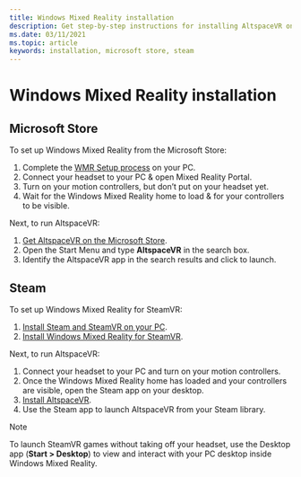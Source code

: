 ```yaml
---
title: Windows Mixed Reality installation
description: Get step-by-step instructions for installing AltspaceVR on a Windows Mixed Reality device from the Microsoft or Steam stores.
ms.date: 03/11/2021
ms.topic: article
keywords: installation, microsoft store, steam
---
```


# Windows Mixed Reality installation

## Microsoft Store

To set up Windows Mixed Reality from the Microsoft Store:
1. Complete the [WMR Setup process](/windows/mixed-reality/enthusiast-guide/set-up-windows-mixed-reality) on your PC.
2. Connect your headset to your PC & open Mixed Reality Portal.
3. Turn on your motion controllers, but don’t put on your headset yet.
4. Wait for the Windows Mixed Reality home to load & for your controllers to be visible.

Next, to run AltspaceVR:
1. [Get AltspaceVR on the Microsoft Store](https://www.microsoft.com/p/altspacevr/9nvr7mn2fchq).
2. Open the Start Menu and type **AltspaceVR** in the search box.
3. Identify the AltspaceVR app in the search results and click to launch.

## Steam

To set up Windows Mixed Reality for SteamVR:
1. [Install Steam and SteamVR on your PC](https://support.steampowered.com/kb_article.php?ref=5608-UPAH-6427).
2. [Install Windows Mixed Reality for SteamVR](http://store.steampowered.com/app/719950/Windows_Mixed_Reality_SteamVR_preview/).

Next, to run AltspaceVR:
1. Connect your headset to your PC and turn on your motion controllers.
2. Once the Windows Mixed Reality home has loaded and your controllers are visible, open the Steam app on your desktop.
3. [Install AltspaceVR](https://store.steampowered.com/app/407060/AltspaceVR/).
4. Use the Steam app to launch AltspaceVR from your Steam library.

> [!NOTE]
> To launch SteamVR games without taking off your headset, use the Desktop app (**Start > Desktop**) to view and interact with your PC desktop inside Windows Mixed Reality.
